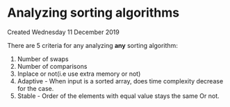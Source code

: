 # Analyzing sorting algorithms
Created Wednesday 11 December 2019

There are 5 criteria for any analyzing **any** sorting algorithm:

1. Number of swaps
2. Number of comparisons
3. Inplace or not(i.e use extra memory or not) 
4. Adaptive - When input is a sorted array, does time complexity decrease for the case.
5. Stable - Order of the elements with equal value stays the same Or not.


